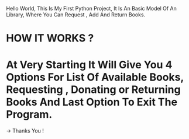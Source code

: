  Hello World, 
 This Is My First Python Project,
 It Is An Basic Model Of An Library, Where You Can Request , Add And Return Books.

# HOW IT WORKS ? #
# At Very Starting It Will Give You 4 Options For List Of Available Books, Requesting , Donating or Returning Books And Last Option To Exit The Program.

-> Thanks You !
